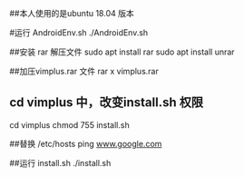 ##本人使用的是ubuntu 18.04 版本

#运行 AndroidEnv.sh
./AndroidEnv.sh

##安装 rar 解压文件
sudo apt install rar
sudo apt install unrar

##加压vimplus.rar 文件
rar x vimplus.rar

## cd vimplus 中，改变install.sh 权限
cd vimplus
chmod 755 install.sh 

##替换 /etc/hosts 
ping www.google.com 

##运行 install.sh
./install.sh
